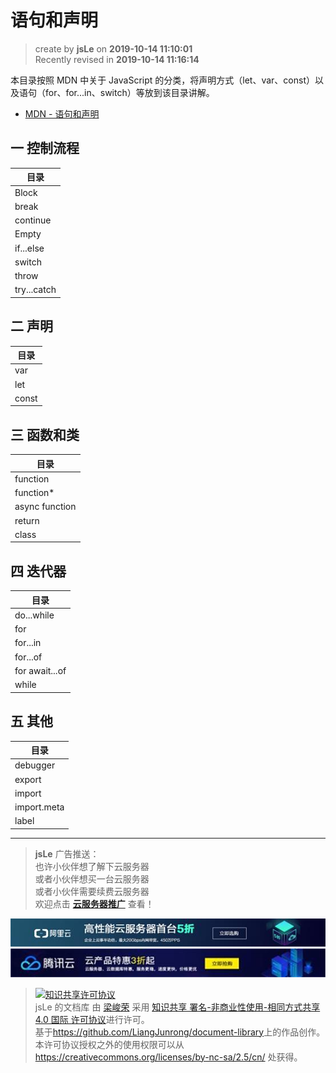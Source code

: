 # 语句和声明

> create by **jsLe** on **2019-10-14 11:10:01**  
> Recently revised in **2019-10-14 11:16:14**

本目录按照 MDN 中关于 JavaScript 的分类，将声明方式（let、var、const）以及语句（for、for...in、switch）等放到该目录讲解。

- [MDN - 语句和声明](https://developer.mozilla.org/zh-CN/docs/Web/JavaScript/Reference/Statements)

## 一 控制流程

| 目录        |
| ----------- |
| Block       |
| break       |
| continue    |
| Empty       |
| if...else   |
| switch      |
| throw       |
| try...catch |

## 二 声明

| 目录  |
| ----- |
| var   |
| let   |
| const |

## 三 函数和类

| 目录           |
| -------------- |
| function       |
| function\*     |
| async function |
| return         |
| class          |

## 四 迭代器

| 目录           |
| -------------- |
| do...while     |
| for            |
| for...in       |
| for...of       |
| for await...of |
| while          |

## 五 其他

| 目录        |
| ----------- |
| debugger    |
| export      |
| import      |
| import.meta |
| label       |

---

> **jsLe** 广告推送：  
> 也许小伙伴想了解下云服务器  
> 或者小伙伴想买一台云服务器  
> 或者小伙伴需要续费云服务器  
> 欢迎点击 **[云服务器推广](https://github.com/LiangJunrong/document-library/blob/master/other-library/Monologue/%E7%A8%B3%E9%A3%9F%E8%89%B0%E9%9A%BE.md)** 查看！

[![图](../../../public-repertory/img/z-small-seek-ali-3.jpg)](https://promotion.aliyun.com/ntms/act/qwbk.html?userCode=w7hismrh)
[![图](../../../public-repertory/img/z-small-seek-tencent-2.jpg)](https://cloud.tencent.com/redirect.php?redirect=1014&cps_key=49f647c99fce1a9f0b4e1eeb1be484c9&from=console)

> <a rel="license" href="http://creativecommons.org/licenses/by-nc-sa/4.0/"><img alt="知识共享许可协议" style="border-width:0" src="https://i.creativecommons.org/l/by-nc-sa/4.0/88x31.png" /></a><br /><span xmlns:dct="http://purl.org/dc/terms/" property="dct:title">jsLe 的文档库</span> 由 <a xmlns:cc="http://creativecommons.org/ns#" href="https://github.com/LiangJunrong/document-library" property="cc:attributionName" rel="cc:attributionURL">梁峻荣</a> 采用 <a rel="license" href="http://creativecommons.org/licenses/by-nc-sa/4.0/">知识共享 署名-非商业性使用-相同方式共享 4.0 国际 许可协议</a>进行许可。<br />基于<a xmlns:dct="http://purl.org/dc/terms/" href="https://github.com/LiangJunrong/document-library" rel="dct:source">https://github.com/LiangJunrong/document-library</a>上的作品创作。<br />本许可协议授权之外的使用权限可以从 <a xmlns:cc="http://creativecommons.org/ns#" href="https://creativecommons.org/licenses/by-nc-sa/2.5/cn/" rel="cc:morePermissions">https://creativecommons.org/licenses/by-nc-sa/2.5/cn/</a> 处获得。
